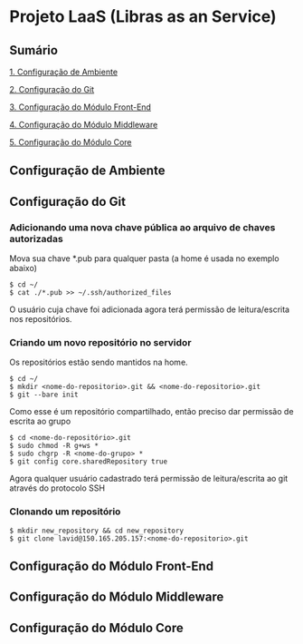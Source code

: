 # Projeto LaaS (Libras as an Service)

## Sumário

[1. Configuração de Ambiente](#configuração-de-ambiente)

[2. Configuração do Git](#configuração-do-git)

[3. Configuração do Módulo Front-End](#configuração-do-módulo-front-end)

[4. Configuração do Módulo Middleware](#configuração-do-módulo-middleware)

[5. Configuração do Módulo Core](#configuração-do-módulo-core)

## Configuração de Ambiente

## Configuração do Git

### Adicionando uma nova chave pública ao arquivo de chaves autorizadas

Mova sua chave *.pub para qualquer pasta (a home é usada no exemplo abaixo)

	$ cd ~/
	$ cat ./*.pub >> ~/.ssh/authorized_files

O usuário cuja chave foi adicionada agora terá permissão de leitura/escrita nos repositórios.

### Criando um novo repositório no servidor

Os repositórios estão sendo mantidos na home.

	$ cd ~/
	$ mkdir <nome-do-repositorio>.git && <nome-do-repositorio>.git
	$ git --bare init

Como esse é um repositório compartilhado, então preciso dar permissão de escrita ao grupo

	$ cd <nome-do-repositório>.git
	$ sudo chmod -R g+ws *
	$ sudo chgrp -R <nome-do-grupo> *
	$ git config core.sharedRepository true

Agora qualquer usuário cadastrado terá permissão de leitura/escrita ao git através do protocolo SSH

### Clonando um repositório

	$ mkdir new_repository && cd new_repository
	$ git clone lavid@150.165.205.157:<nome-do-repositorio>.git

## Configuração do Módulo Front-End

## Configuração do Módulo Middleware

## Configuração do Módulo Core